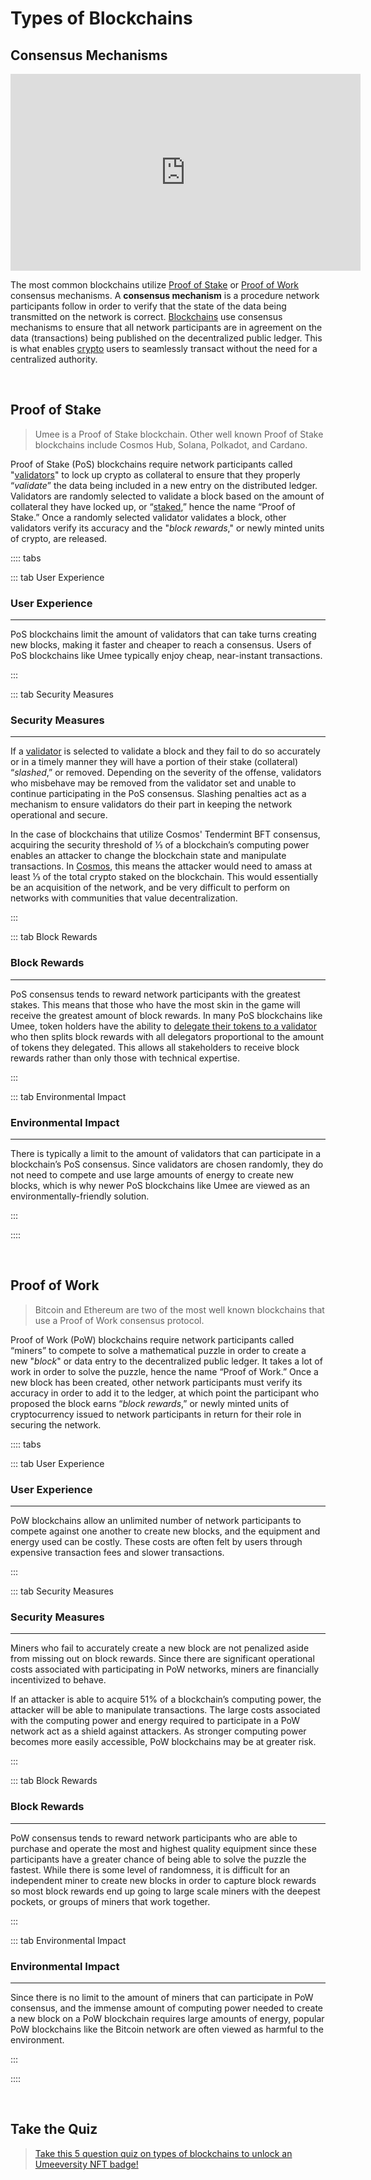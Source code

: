 # Types of Blockchains

## Consensus Mechanisms

<iframe width="560" height="315" src="https://www.youtube.com/embed/NA_r5ixEO4I" title="YouTube video player" frameborder="0" allow="accelerometer; autoplay; clipboard-write; encrypted-media; gyroscope; picture-in-picture" allowfullscreen></iframe>

The most common blockchains utilize [Proof of Stake](/learn-the-basics/blockchain-basics/types-of-blockchains.html#proof-of-stake) or [Proof of Work](/learn-the-basics/blockchain-basics/types-of-blockchains.html#proof-of-work) consensus mechanisms. A **consensus mechanism** is a procedure network participants follow in order to verify that the state of the data being transmitted on the network is correct. [Blockchains](/learn-the-basics/blockchain-basics/what-is-blockchain) use consensus mechanisms to ensure that all network participants are in agreement on the data (transactions) being published on the decentralized public ledger. This is what enables [crypto](/learn-the-basics/crypto-basics/what-is-crypto) users to seamlessly transact without the need for a centralized authority.

<br>

## Proof of Stake

> Umee is a Proof of Stake blockchain. Other well known Proof of Stake blockchains include Cosmos Hub, Solana, Polkadot, and Cardano.

Proof of Stake (PoS) blockchains require network participants called "[validators](/learn-the-basics/staking-basics/what-is-validator)" to lock up crypto as collateral to ensure that they properly “_validate_” the data being included in a new entry on the distributed ledger. Validators are randomly selected to validate a block based on the amount of collateral they have locked up, or “[staked](/learn-the-basics/staking-basics/what-is-staking),” hence the name “Proof of Stake.” Once a randomly selected validator validates a block, other validators verify its accuracy and the "_block rewards_," or newly minted units of crypto, are released.

:::: tabs

::: tab User Experience

### User Experience

****

PoS blockchains limit the amount of validators that can take turns creating new blocks, making it faster and cheaper to reach a consensus. Users of PoS blockchains like Umee typically enjoy cheap, near-instant transactions.

:::

::: tab Security Measures

### Security Measures

****

If a [validator](/learn-the-basics/staking-basics/what-is-validator) is selected to validate a block and they fail to do so accurately or in a timely manner they will have a portion of their stake (collateral) “_slashed_,” or removed. Depending on the severity of the offense, validators who misbehave may be removed from the validator set and unable to continue participating in the PoS consensus. Slashing penalties act as a mechanism to ensure validators do their part in keeping the network operational and secure.

In the case of blockchains that utilize Cosmos' Tendermint BFT consensus, acquiring the security threshold of ⅓ of a blockchain’s computing power enables an attacker to change the blockchain state and manipulate transactions. In [Cosmos](learn-the-basics/cosmos-basics/what-is-cosmos), this means the attacker would need to amass at least ⅓ of the total crypto staked on the blockchain. This would essentially be an acquisition of the network, and be very difficult to perform on networks with communities that value decentralization. 

:::

::: tab Block Rewards

### Block Rewards

****

PoS consensus tends to reward network participants with the greatest stakes. This means that those who have the most skin in the game will receive the greatest amount of block rewards. In many PoS blockchains like Umee, token holders have the ability to [delegate their tokens to a validator](/users/staking-umee/staking-umee) who then splits block rewards with all delegators proportional to the amount of tokens they delegated. This allows all stakeholders to receive block rewards rather than only those with technical expertise.

:::

::: tab Environmental Impact

### Environmental Impact

****

There is typically a limit to the amount of validators that can participate in a blockchain’s PoS consensus. Since validators are chosen randomly, they do not need to compete and use large amounts of energy to create new blocks, which is why newer PoS blockchains like Umee are viewed as an environmentally-friendly solution.

:::

::::

<br>

## Proof of Work

> Bitcoin and Ethereum are two of the most well known blockchains that use a Proof of Work consensus protocol.

Proof of Work (PoW) blockchains require network participants called “miners” to compete to solve a mathematical puzzle in order to create a new "_block_" or data entry to the decentralized public ledger. It takes a lot of work in order to solve the puzzle, hence the name “Proof of Work.” Once a new block has been created, other network participants must verify its accuracy in order to add it to the ledger, at which point the participant who proposed the block earns “_block rewards_,” or newly minted units of cryptocurrency issued to network participants in return for their role in securing the network.

:::: tabs

::: tab User Experience

### User Experience

****

PoW blockchains allow an unlimited number of network participants to compete against one another to create new blocks, and the equipment and energy used can be costly. These costs are often felt by users through expensive transaction fees and slower transactions.

:::

::: tab Security Measures

### Security Measures

****

Miners who fail to accurately create a new block are not penalized aside from missing out on block rewards. Since there are significant operational costs associated with participating in PoW networks, miners are financially incentivized to behave.

If an attacker is able to acquire 51% of a blockchain’s computing power, the attacker will be able to manipulate transactions. The large costs associated with the computing power and energy required to participate in a PoW network act as a shield against attackers. As stronger computing power becomes more easily accessible, PoW blockchains may be at greater risk.

:::

::: tab Block Rewards

### Block Rewards

****

PoW consensus tends to reward network participants who are able to purchase and operate the most and highest quality equipment since these participants have a greater chance of being able to solve the puzzle the fastest. While there is some level of randomness, it is difficult for an independent miner to create new blocks in order to capture block rewards so most block rewards end up going to large scale miners with the deepest pockets, or groups of miners that work together. 

:::

::: tab Environmental Impact

### Environmental Impact

****

Since there is no limit to the amount of miners that can participate in PoW consensus, and the immense amount of computing power needed to create a new block on a PoW blockchain requires large amounts of energy, popular PoW blockchains like the Bitcoin network are often viewed as harmful to the environment. 

:::

::::

<br>

## Take the Quiz

> [Take this 5 question quiz on types of blockchains to unlock an Umeeversity NFT badge!](https://forms.gle/jHcSaY8LPp3sZvP1A)